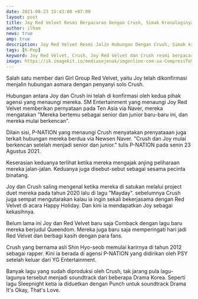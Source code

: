 ```yaml
---
date: 2021-08-23 15:43:00 +07:00
layout: post
title: Joy Red Velvet Resmi Berpacaran Dengan Crush, Simak Kronologinya
author: ilham
news: true
amp: true
description: Joy Red Velvet Resmi Jalin Hubungan Dengan Crush, Simak kronologi mereka yang mulai bertemu sebagai senior dan junior.
tags: [K-Pop]
keyword: Joy Red Velvet, Crush, Joy Red Velvet dan Crush resmi berpacaran
image: https://ik.imagekit.io/mediasejenak/imgonline-com-ua-CompressToSize-EPAz1Cv3iKnKOFv_LJyWZCE6T.jpg
---
```

Salah satu member dari Girl Group Red Velvet, yaitu Joy telah dikonfirmasi menjalin hubungan asmara dengan penyanyi solo Crush.

Hubungan antara Joy dan Crush ini telah di konfirmasi oleh kedua pihak agensi yang menaungi mereka. SM Entertainment yang menaungi Joy Red Velvet memberikan pernyataan pada Ten Asia via Naver, mereka mengatakan "Mereka bertemu sebagai senior dan junior baru-baru ini, dan mereka mulai berkencan".

Dilain sisi, P-NATION yang menaungi Crush menyatakan prenyataaan juga terkait hubungan mereka berdua via Newsen Naver. "Crush dan Joy mulai berkencan setelah menjadi senior dan junior." tulis P-NATION pada senin 23 Agustus 2021.

Keserasian keduanya terlihat ketika mereka mengajak anjing peliharaan mereka jalan-jalan. Keduanya juga disebut-sebut sebagai sesama pecinta binatang.

Joy dan Crush saling mengenal ketika mereka di satukan melalui project duet mereka pada tahun 2020 lalu di lagu "Mayday". sebelumnya Crush juga sempat mengutarakan kalau ia ingin sekali bekerjasama dengan Red Velvet di acara Happy Holiday. Dan kini ia mendapatkan Joy sebagai kekasihnya.

Belum lama ini Joy dan Red Velvet baru saja Comback dengan lagu baru mereka berjudul Queendom. Mereka juga baru saja memperingati hari jadi Red Velvet dan berbagi kasih dengan para fans.

Crush yang bernama asli Shin Hyo-seob memulai karirnya di tahun 2012 sebagai rapper. Kini ia berada di agensi P-NATION yang didirikan oleh PSY setelah keluar dari YG Entertainment.

Banyak lagu yang sudah diproduksi oleh Crush, tak jarang pula lagu-lagunya tersebut menjadi soundtrack dari beberapa Drama Korea. Seperti lagu Sleepnight ketia ia diduetkan dengan Punch untuk soundtrack Drama It's Okay, That's Love.
